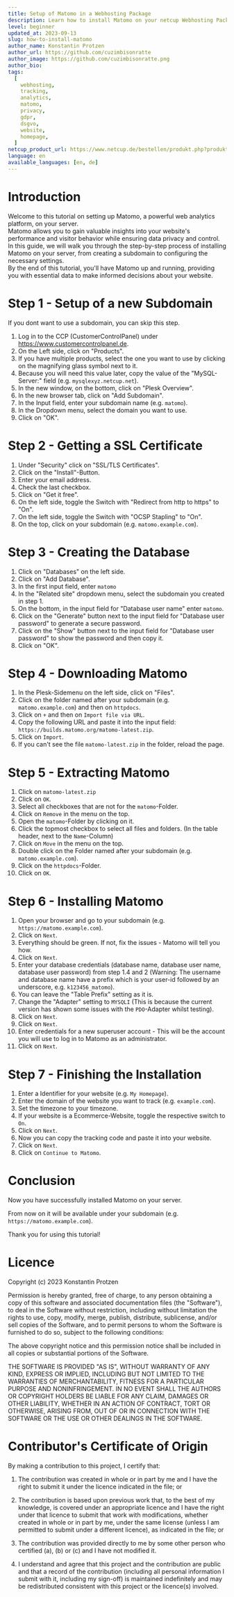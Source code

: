 ```yaml
---
title: Setup of Matomo in a Webhosting Package
description: Learn how to install Matomo on your netcup Webhosting Package to track your website visitors without violating their privacy.
level: beginner
updated_at: 2023-09-13
slug: how-to-install-matomo
author_name: Konstantin Protzen
author_url: https://github.com/cuzimbisonratte
author_image: https://github.com/cuzimbisonratte.png
author_bio:
tags:
  [
    webhosting,
    tracking,
    analytics,
    matomo,
    privacy,
    gdpr,
    dsgvo,
    website,
    homepage,
  ]
netcup_product_url: https://www.netcup.de/bestellen/produkt.php?produkt=3319
language: en
available_languages: [en, de]
---
```


# Introduction

Welcome to this tutorial on setting up Matomo, a powerful web analytics platform, on your server.  
Matomo allows you to gain valuable insights into your website's performance and visitor behavior while ensuring data privacy and control.  
In this guide, we will walk you through the step-by-step process of installing Matomo on your server, from creating a subdomain to configuring the necessary settings.  
By the end of this tutorial, you'll have Matomo up and running, providing you with essential data to make informed decisions about your website.

# Step 1 - Setup of a new Subdomain

If you dont want to use a subdomain, you can skip this step.

1. Log in to the CCP (CustomerControlPanel) under https://www.customercontrolpanel.de.
2. On the Left side, click on "Products".
3. If you have multiple products, select the one you want to use by clicking on the magnifying glass symbol next to it.
4. Because you will need this value later, copy the value of the "MySQL-Server:" field (e.g. `mysqlexyz.netcup.net`).
5. In the new window, on the bottom, click on "Plesk Overview".
6. In the new browser tab, click on "Add Subdomain".
7. In the Input field, enter your subdomain name (e.g. `matomo`).
8. In the Dropdown menu, select the domain you want to use.
9. Click on "OK".

# Step 2 - Getting a SSL Certificate

1. Under "Security" click on "SSL/TLS Certificates".
2. Click on the "Install"-Button.
3. Enter your email address.
4. Check the last checkbox.
5. Click on "Get it free".
6. On the left side, toggle the Switch with "Redirect from http to https" to "On".
7. On the left side, toggle the Switch with "OCSP Stapling" to "On".
8. On the top, click on your subdomain (e.g. `matomo.example.com`).

# Step 3 - Creating the Database

1. Click on "Databases" on the left side.
2. Click on "Add Database".
3. In the first input field, enter `matomo`
4. In the "Related site" dropdown menu, select the subdomain you created in step 1.
5. On the bottom, in the input field for "Database user name" enter `matomo`.
6. Click on the "Generate" button next to the input field for "Database user password" to generate a secure password.
7. Click on the "Show" button next to the input field for "Database user password" to show the password and then copy it.
8. Click on "OK".

# Step 4 - Downloading Matomo

1. In the Plesk-Sidemenu on the left side, click on "Files".
2. Click on the folder named after your subdomain (e.g. `matomo.example.com`) and then on `httpdocs`.
3. Click on `+` and then on `Import file via URL`.
4. Copy the following URL and paste it into the input field: `https://builds.matomo.org/matomo-latest.zip`.
5. Click on `Import`.
6. If you can't see the file `matomo-latest.zip` in the folder, reload the page.

# Step 5 - Extracting Matomo

1. Click on `matomo-latest.zip`
2. Click on `OK`.
3. Select all checkboxes that are not for the `matomo`-Folder.
4. Click on `Remove` in the menu on the top.
5. Open the `matomo`-Folder by clicking on it.
6. Click the topmost checkbox to select all files and folders. (In the table header, next to the `Name`-Column)
7. Click on `Move` in the menu on the top.
8. Double click on the Folder named after your subdomain (e.g. `matomo.example.com`).
9. Click on the `httpdocs`-Folder.
10. Click on `OK`.

# Step 6 - Installing Matomo

1. Open your browser and go to your subdomain (e.g. `https://matomo.example.com`).
2. Click on `Next`.
3. Everything should be green. If not, fix the issues - Matomo will tell you how.
4. Click on `Next`.
5. Enter your database credentials (database name, database user name, database user password) from step 1.4 and 2 (Warning: The username and database name have a prefix which is your user-id followed by an underscore, e.g. `k123456_matomo`).
6. You can leave the "Table Prefix" setting as it is.
7. Change the "Adapter" setting to `MYSQLI` (This is because the current version has shown some issues with the `PDO`-Adapter whilst testing).
8. Click on `Next`.
9. Click on `Next`.
10. Enter credentials for a new superuser account - This will be the account you will use to log in to Matomo as an administrator.
11. Click on `Next`.

# Step 7 - Finishing the Installation

1. Enter a Identifier for your website (e.g. `My Homepage`).
2. Enter the domain of the website you want to track (e.g. `example.com`).
3. Set the timezone to your timezone.
4. If your website is a Ecommerce-Website, toggle the respective switch to `On`.
5. Click on `Next`.
6. Now you can copy the tracking code and paste it into your website.
7. Click on `Next`.
8. Click on `Continue to Matomo`.

# Conclusion

Now you have successfully installed Matomo on your server.

From now on it will be available under your subdomain (e.g. `https://matomo.example.com`).

Thank you for using this tutorial!

# Licence

Copyright (c) 2023 Konstantin Protzen

Permission is hereby granted, free of charge, to any person obtaining a copy of this software and associated documentation files (the "Software"), to deal in the Software without restriction, including without limitation the rights to use, copy, modify, merge, publish, distribute, sublicense, and/or sell copies of the Software, and to permit persons to whom the Software is furnished to do so, subject to the following conditions:

The above copyright notice and this permission notice shall be included in all copies or substantial portions of the Software.

THE SOFTWARE IS PROVIDED "AS IS", WITHOUT WARRANTY OF ANY KIND, EXPRESS OR IMPLIED, INCLUDING BUT NOT LIMITED TO THE WARRANTIES OF MERCHANTABILITY, FITNESS FOR A PARTICULAR PURPOSE AND NONINFRINGEMENT. IN NO EVENT SHALL THE AUTHORS OR COPYRIGHT HOLDERS BE LIABLE FOR ANY CLAIM, DAMAGES OR OTHER LIABILITY, WHETHER IN AN ACTION OF CONTRACT, TORT OR OTHERWISE, ARISING FROM, OUT OF OR IN CONNECTION WITH THE SOFTWARE OR THE USE OR OTHER DEALINGS IN THE SOFTWARE.

# Contributor's Certificate of Origin

By making a contribution to this project, I certify that:

1.  The contribution was created in whole or in part by me and I have the right to submit it under the licence indicated in the file; or

2.  The contribution is based upon previous work that, to the best of my knowledge, is covered under an appropriate licence and I have the right under that licence to submit that work with modifications, whether created in whole or in part by me, under the same license (unless I am permitted to submit under a different licence), as indicated in the file; or

3.  The contribution was provided directly to me by some other person who certified (a), (b) or (c) and I have not modified it.

4.  I understand and agree that this project and the contribution are public and that a record of the contribution (including all personal information I submit with it, including my sign-off) is maintained indefinitely and may be redistributed consistent with this project or the licence(s) involved.
